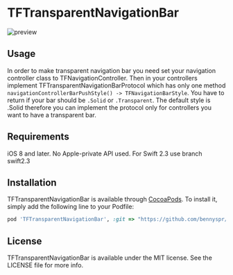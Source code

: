 # TFTransparentNavigationBar

![preview](https://github.com/thefuntasty/TFTransparentNavigationBar/blob/master/Example/TFTransparentNavigationBar/preview.gif)

## Usage

In order to make transparent navigation bar you need set your navigation controller class to TFNavigationController. Then in your controllers implement TFTransparentNavigationBarProtocol which has only one method `navigationControllerBarPushStyle() -> TFNavigationBarStyle`. You have to return if your bar should be `.Solid` or `.Transparent`. The default style is .Solid therefore you can implement the protocol only for controllers you want to have a transparent bar. 

## Requirements

iOS 8 and later. No Apple-private API used.
For Swift 2.3 use branch swift2.3

## Installation

TFTransparentNavigationBar is available through [CocoaPods](http://cocoapods.org). To install
it, simply add the following line to your Podfile:

```ruby
pod 'TFTransparentNavigationBar', :git => "https://github.com/bennyspr/TFTransparentNavigationBar.git", :branch => 'swift2.3'
```

## License

TFTransparentNavigationBar is available under the MIT license. See the LICENSE file for more info.

